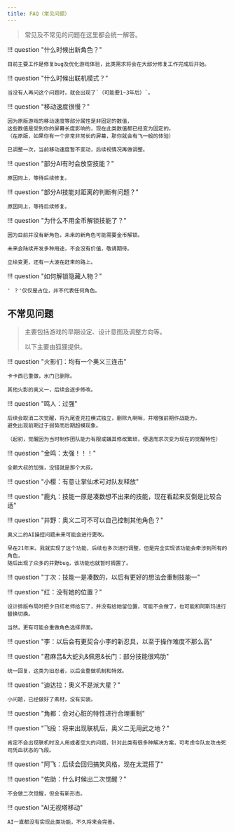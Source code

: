 ```yaml
---
title: FAQ（常见问题）
---
```


> 常见及不常见的问题在这里都会统一解答。

!!! question "什么时候出新角色？"

    目前主要工作是修复bug及优化游戏体验，此类需求将会在大部分修复工作完成后开始。

!!! question "什么时候出联机模式？"

    当没有人再问这个问题时，就会出现了`（可能要1~3年后）`。

!!! question "移动速度很慢？"

    因为原版游戏的移动速度等部分属性是非固定的数值，
    这些数值是受到你的屏幕长度影响的，现在此类数值都已经变为固定的。
    （在原版，如果你有一个非常非常长的屏幕，那你就会有飞一般的体验）

    已调整一次，当前移动速度暂不变动，后续视情况再做调整。

!!! question "部分AI有时会放空技能？"

    原因同上，等待后续修复。

!!! question "部分AI技能对距离的判断有问题？"

    原因同上，等待后续修复。

!!! question "为什么不用金币解锁技能了？"

    因为目前并没有新角色，未来的新角色可能需要金币解锁。

    未来会陆续开发多种用途，不会没有价值，敬请期待。

    立绘变更，还有一大波在赶来的路上。

!!! question "如何解锁隐藏人物？"

    ' ？'仅仅是占位，并不代表任何角色。

## 不常见问题

> 主要包括游戏的早期设定、设计意图及调整方向等。
>
> 以下主要由狐狸提供。

!!! question "火影们：均有一个奥义三连击"

    卡卡西已重做，水门已删除。

    其他火影的奥义一，后续会逐步修改。

!!! question "鸣人：过强"

    后续会取消二次觉醒，将九尾查克拉模式独立，删除九喇嘛，并增强前期作战能力，
    避免出现前期过于弱势而后期超模现象。

    （起初，觉醒因为当时制作团队能力有限或嫌其修改繁琐，便退而求次变为现在的觉醒特性）

!!! question "金鸣：太强！！！"

    全赖大叔的加强，没错就是那个大叔。

!!! question "小樱：有意让掌仙术可对队友释放"

!!! question "鹿丸：技能一原是凑数想不出来的技能，现在看起来反倒是比较合适"

!!! question "井野：奥义二可不可以自己控制其他角色？"

    奥义二的AI操控问题未来可能会进行更改。

    早在21年末。我就实现了这个功能，后续也多次进行调整，但是完全实现该功能会牵涉到所有的角色，
    随后出现了众多的井野bug，该功能也就暂时搁置了。

!!! question "丁次：技能一是凑数的，以后有更好的想法会重制技能一"

!!! question "红：没有她的位置？"

    设计排版布局时把夕日红老师给忘了，并没有给她留位置，可能不会做了，也可能和阿斯玛进行替换切换。

    当然，更有可能会重做角色选择界面。

!!! question "李：以后会有更契合小李的新忍具，以至于操作难度不那么高"

!!! question "君麻吕&大蛇丸&佩恩&长门：部分技能很鸡肋"

    统一回复，这类为旧忍者，以后会重做机制和特效。

!!! question "迪达拉：奥义不是派大星？"

    小问题，已经做好了素材，没有实装。

!!! question "角都：会对心脏的特性进行合理重制"

!!! question "飞段：将来出现联机后，奥义二无用武之地？"

    肯定不会出现联机时没人用或者空大的问题，针对此类有很多种解决方案，可考虑令队友攻击死司凭血状态的飞段。

!!! question "阿飞：后续会回归搞笑风格，现在太混搭了"

!!! question "佐助：什么时候出二次觉醒？"

    不会做二次觉醒，但会有新形态。

!!! question "AI无视塔移动"

    AI一直都没有实现此类功能，不久将来会完善。
